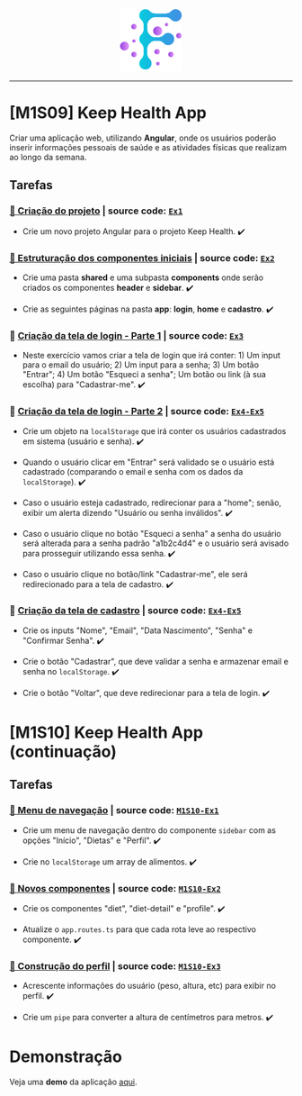 <div align="center">
  <img src="https://github.com/vb-ferreira/fmt-keep-health/blob/main/img/logo-fmt.png?sanitize=true" width="110" height="110"/>
</div>
<hr>

# [M1S09] Keep Health App

Criar uma aplicação web, utilizando **Angular**, onde os usuários poderão inserir informações pessoais de saúde e as atividades físicas que realizam ao longo da semana.

## Tarefas

### [📌 Criação do projeto](https://trello.com/c/qZ2wRUuo) | source code: [`Ex1`](https://github.com/vb-ferreira/fmt-keep-health/releases/tag/Ex1) 

- Crie um novo projeto Angular para o projeto Keep Health. :heavy_check_mark:

### [📌 Estruturação dos componentes iniciais](https://trello.com/c/Iq9Swz0l) | source code: [`Ex2`](https://github.com/vb-ferreira/fmt-keep-health/releases/tag/Ex2) 

- Crie uma pasta **shared** e uma subpasta **components** onde serão criados os componentes **header** e **sidebar**. :heavy_check_mark: 

- Crie as seguintes páginas na pasta **app**: **login**, **home** e **cadastro**. :heavy_check_mark:

### 📌 [Criação da tela de login - Parte 1](https://trello.com/c/ace8U05o) | source code: [`Ex3`](https://github.com/vb-ferreira/fmt-keep-health/releases/tag/Ex3)

- Neste exercício vamos criar a tela de login que irá conter: 1) Um input para o email do usuário; 2) Um input para a senha; 3) Um botão "Entrar"; 4) Um botão "Esqueci a senha"; Um botão ou link (à sua escolha) para "Cadastrar-me". :heavy_check_mark:

### 📌 [Criação da tela de login - Parte 2](https://trello.com/c/TFnO7zQp) | source code: [`Ex4-Ex5`](https://github.com/vb-ferreira/fmt-keep-health/releases/tag/Ex4-Ex5)

- Crie um objeto na `localStorage` que irá conter os usuários cadastrados em sistema (usuário e senha). :heavy_check_mark:

- Quando o usuário clicar em "Entrar" será validado se o usuário está cadastrado (comparando o email e senha com os dados da `localStorage`). :heavy_check_mark:

- Caso o usuário esteja cadastrado, redirecionar para a "home"; senão, exibir um alerta dizendo "Usuário ou senha inválidos". :heavy_check_mark:

- Caso o usuário clique no botão "Esqueci a senha" a senha do usuário será alterada para a senha padrão "a1b2c4d4" e o usuário será avisado para prosseguir utilizando essa senha. :heavy_check_mark:

- Caso o usuário clique no botão/link "Cadastrar-me", ele será redirecionado para a tela de cadastro. :heavy_check_mark:

### 📌 [Criação da tela de cadastro](https://trello.com/c/DRqG4rTJ) | source code: [`Ex4-Ex5`](https://github.com/vb-ferreira/fmt-keep-health/releases/tag/Ex4-Ex5)

- Crie os inputs "Nome", "Email", "Data Nascimento", "Senha" e "Confirmar Senha". :heavy_check_mark:

- Crie o botão "Cadastrar", que deve validar a senha e armazenar email e senha no `localStorage`. :heavy_check_mark:

- Crie o botão "Voltar", que deve redirecionar para a tela de login. :heavy_check_mark:

# [M1S10] Keep Health App (continuação)

## Tarefas

### [📌 Menu de navegação](https://docs.google.com/document/d/1YlWsxrtAeE_lHIrlMS7Lyc_lEo1vDYne40hnEoUMkPw/edit) | source code: [`M1S10-Ex1`](https://github.com/vb-ferreira/fmt-keep-health/releases/tag/M1S10-Ex1)

- Crie um menu de navegação dentro do componente `sidebar` com as opções "Início", "Dietas" e "Perfil". :heavy_check_mark:

- Crie no `localStorage` um array de alimentos. :heavy_check_mark:

### [📌 Novos componentes](https://docs.google.com/document/d/1YlWsxrtAeE_lHIrlMS7Lyc_lEo1vDYne40hnEoUMkPw/edit) | source code: [`M1S10-Ex2`](https://github.com/vb-ferreira/fmt-keep-health/releases/tag/M1S10-Ex2)

- Crie os componentes "diet", "diet-detail" e "profile". :heavy_check_mark:

- Atualize o `app.routes.ts` para que cada rota leve ao respectivo componente. :heavy_check_mark:

### [📌 Construção do perfil](https://docs.google.com/document/d/1YlWsxrtAeE_lHIrlMS7Lyc_lEo1vDYne40hnEoUMkPw/edit) | source code: [`M1S10-Ex3`](https://github.com/vb-ferreira/fmt-keep-health/releases/tag/M1S10-Ex3)

- Acrescente informações do usuário (peso, altura, etc) para exibir no perfil. :heavy_check_mark:

- Crie um `pipe` para converter a altura de centímetros para metros. :heavy_check_mark:

# Demonstração

Veja uma **demo** da aplicação [aqui](https://fmt-keep-health.vercel.app/). 
